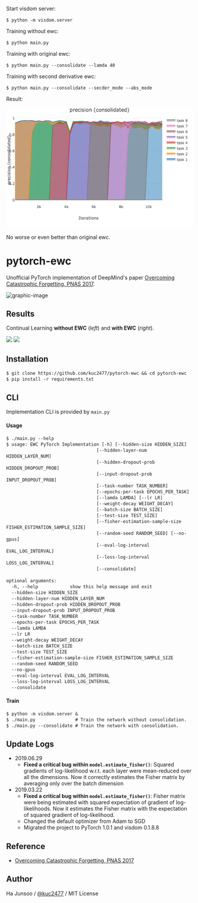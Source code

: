 Start visdom server:
```
$ python -m visdom.server
```

Training without ewc:
```
$ python main.py
```

Training with original ewc:
```
$ python main.py --consolidate --lamda 40
```

Training with second derivative ewc:
```
$ python main.py --consolidate --secder_mode --abs_mode
```

Result:

![Result](./arts/new_ewc.png)

No worse or even better than original ewc.

# pytorch-ewc
Unofficial PyTorch implementation of DeepMind's paper [Overcoming Catastrophic Forgetting, PNAS 2017](https://arxiv.org/abs/1612.00796).

![graphic-image](./arts/graphic-image.jpg)

## Results

Continual Learning **without EWC** (*left*) and **with EWC** (*right*).

<img width="300" src="arts/precision-plain.png" /> <img width="300" src="arts/precision-consolidated.png" />


## Installation
```
$ git clone https://github.com/kuc2477/pytorch-ewc && cd pytorch-ewc
$ pip install -r requirements.txt
```


## CLI
Implementation CLI is provided by `main.py`


#### Usage
```
$ ./main.py --help
$ usage: EWC PyTorch Implementation [-h] [--hidden-size HIDDEN_SIZE]
                                  [--hidden-layer-num HIDDEN_LAYER_NUM]
                                  [--hidden-dropout-prob HIDDEN_DROPOUT_PROB]
                                  [--input-dropout-prob INPUT_DROPOUT_PROB]
                                  [--task-number TASK_NUMBER]
                                  [--epochs-per-task EPOCHS_PER_TASK]
                                  [--lamda LAMDA] [--lr LR]
                                  [--weight-decay WEIGHT_DECAY]
                                  [--batch-size BATCH_SIZE]
                                  [--test-size TEST_SIZE]
                                  [--fisher-estimation-sample-size FISHER_ESTIMATION_SAMPLE_SIZE]
                                  [--random-seed RANDOM_SEED] [--no-gpus]
                                  [--eval-log-interval EVAL_LOG_INTERVAL]
                                  [--loss-log-interval LOSS_LOG_INTERVAL]
                                  [--consolidate]

optional arguments:
  -h, --help            show this help message and exit
  --hidden-size HIDDEN_SIZE
  --hidden-layer-num HIDDEN_LAYER_NUM
  --hidden-dropout-prob HIDDEN_DROPOUT_PROB
  --input-dropout-prob INPUT_DROPOUT_PROB
  --task-number TASK_NUMBER
  --epochs-per-task EPOCHS_PER_TASK
  --lamda LAMDA
  --lr LR
  --weight-decay WEIGHT_DECAY
  --batch-size BATCH_SIZE
  --test-size TEST_SIZE
  --fisher-estimation-sample-size FISHER_ESTIMATION_SAMPLE_SIZE
  --random-seed RANDOM_SEED
  --no-gpus
  --eval-log-interval EVAL_LOG_INTERVAL
  --loss-log-interval LOSS_LOG_INTERVAL
  --consolidate

```


#### Train
```
$ python -m visdom.server &
$ ./main.py               # Train the network without consolidation.
$ ./main.py --consolidate # Train the network with consolidation.
```


## Update Logs
- 2019.06.29
    - **Fixed a critical bug within `model.estimate_fisher()`**: Squared gradients of log-likelihood w.r.t. each layer were mean-reduced over all the dimensions. Now it correctly estimates the Fisher matrix by averaging only over the batch dimension
- 2019.03.22
    - **Fixed a critical bug within `model.estimate_fisher()`**: Fisher matrix were being estimated with squared expectation of gradient of log-likelihoods. Now it estimates the Fisher matrix with the expectation of squared gradient of log-likelihood.
    - Changed the default optimizer from Adam to SGD
    - Migrated the project to PyTorch 1.0.1 and visdom 0.1.8.8

## Reference
- [Overcoming Catastrophic Forgetting, PNAS 2017](https://arxiv.org/abs/1612.00796)

## Author
Ha Junsoo / [@kuc2477](https://github.com/kuc2477) / MIT License
